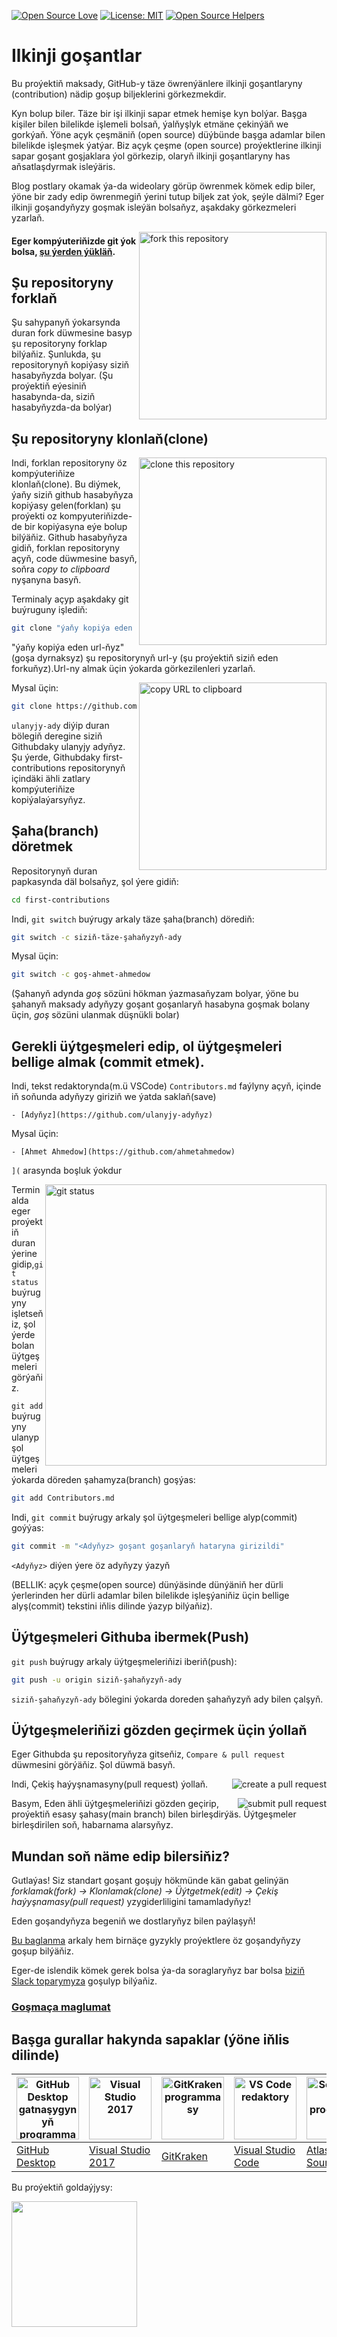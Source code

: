 [![Open Source Love](https://firstcontributions.github.io/open-source-badges/badges/open-source-v1/open-source.svg)](https://github.com/firstcontributions/open-source-badges)
[![License: MIT](https://img.shields.io/badge/License-MIT-green.svg)](https://opensource.org/licenses/MIT)
[![Open Source Helpers](https://www.codetriage.com/roshanjossey/first-contributions/badges/users.svg)](https://www.codetriage.com/roshanjossey/first-contributions)


# Ilkinji goşantlar
Bu proýektiň maksady, GitHub-y täze öwrenýänlere ilkinji goşantlaryny (contribution) nädip goşup biljeklerini görkezmekdir.

Kyn bolup biler. Täze bir işi ilkinji sapar etmek hemişe kyn bolýar. Başga kişiler bilen bilelikde işlemeli bolsaň, ýalňyşlyk etmäne çekinýäň we gorkýaň. Ýöne açyk çeşmäniň (open source) düýbünde başga adamlar bilen bilelikde işleşmek ýatýar. Biz açyk çeşme (open source) proýektlerine ilkinji sapar goşant goşjaklara ýol görkezip, olaryň ilkinji goşantlaryny has aňsatlaşdyrmak isleýäris.

Blog postlary okamak ýa-da wideolary görüp öwrenmek kömek edip biler, ýöne bir zady edip öwrenmegiň ýerini tutup biljek zat ýok, şeýle dälmi? Eger ilkinji goşandyňyzy goşmak isleýän bolsaňyz, aşakdaky görkezmeleri yzarlaň.



<img align="right" width="300" src="https://firstcontributions.github.io/assets/Readme/fork.png" alt="fork this repository" />

#### Eger kompýuteriňizde git ýok bolsa, [şu ýerden ýükläň](https://docs.github.com/en/get-started/quickstart/set-up-git).

## Şu repositoryny forklaň

Şu sahypanyň ýokarsynda duran fork düwmesine basyp şu repositoryny forklap bilýaňiz.
Şunlukda, şu repositorynyň kopiýasy siziň hasabyňyzda bolyar. (Şu proýektiň eýesiniň hasabynda-da, siziň hasabyňyzda-da bolýar)

## Şu repositoryny klonlaň(clone)

<img align="right" width="300" src="https://firstcontributions.github.io/assets/Readme/clone.png" alt="clone this repository" />

Indi, forklan repositoryny öz kompýuteriňize klonlaň(clone). Bu diýmek, ýaňy siziň github hasabyňyza kopiýasy gelen(forklan) şu proýekti oz kompyuteriňizde-de bir kopiýasyna eýe bolup bilýäňiz. Github hasabyňyza gidiň, forklan repositoryny açyň, code düwmesine basyň, soňra _copy to clipboard_ nyşanyna basyň. 

Terminaly açyp aşakdaky git buýruguny işlediň:

```bash
git clone "ýaňy kopiýa eden url-ňyz"
```

"ýaňy kopiýa eden url-ňyz"(goşa dyrnaksyz) şu repositorynyň url-y (şu proýektiň siziň eden forkuňyz).Url-ny almak üçin ýokarda görkezilenleri yzarlaň.

<img align="right" width="300" src="https://firstcontributions.github.io/assets/Readme/copy-to-clipboard.png" alt="copy URL to clipboard" />

Mysal üçin:

```bash
git clone https://github.com/ulanyjy-ady/first-contributions.git
```

`ulanyjy-ady` diýip duran bölegiň deregine siziň Githubdaky ulanyjy adyňyz. Şu ýerde, Githubdaky first-contributions repositorynyň içindäki ähli zatlary kompýuteriňize kopiýalaýarsyňyz.

## Şaha(branch) döretmek

Repositorynyň duran papkasynda däl bolsaňyz, şol ýere gidiň:

```bash
cd first-contributions
```

Indi, `git switch` buýrugy arkaly täze şaha(branch) dörediň:

```bash
git switch -c siziň-täze-şahaňyzyň-ady
```

Mysal üçin:

```bash
git switch -c goş-ahmet-ahmedow
```

(Şahanyň adynda _goş_ sözüni hökman ýazmasaňyzam bolyar, ýöne bu şahanyň maksady adyňyzy goşant goşanlaryň hasabyna goşmak bolany üçin, _goş_ sözüni ulanmak düşnükli bolar)

## Gerekli üýtgeşmeleri edip, ol üýtgeşmeleri bellige almak (commit etmek).


Indi, tekst redaktorynda(m.ü VSCode) `Contributors.md` faýlyny açyň, içinde iň soňunda adyňyzy giriziň we ýatda saklaň(save)

```
- [Adyňyz](https://github.com/ulanyjy-adyňyz)
```

Mysal üçin:
```
- [Ahmet Ahmedow](https://github.com/ahmetahmedow)
```
```](``` arasynda boşluk ýokdur

<img align="right" width="450" src="https://firstcontributions.github.io/assets/Readme/git-status.png" alt="git status" />

Terminalda eger proýektiň duran ýerine gidip,```git status``` buýrugyny işletseňiz, şol ýerde bolan üýtgeşmeleri görýaňiz.

```git add ``` buýrugyny ulanyp şol üýtgeşmeleri ýokarda döreden şahamyza(branch) goşýas:


```bash
git add Contributors.md
```

Indi, `git commit` buýrugy arkaly şol üýtgeşmeleri bellige alyp(commit) goýýas:

```bash
git commit -m "<Adyňyz> goşant goşanlaryň hataryna girizildi"
```
`<Adyňyz>` diýen ýere öz adyňyzy ýazyň

(BELLIK: açyk çeşme(open source) dünýäsinde dünýäniň her dürli ýerlerinden her dürli adamlar bilen bilelikde işleşýaniňiz üçin bellige alyş(commit) tekstini iňlis dilinde ýazyp bilýaňiz).

## Üýtgeşmeleri Githuba ibermek(Push)

`git push` buýrugy arkaly üýtgeşmeleriňizi iberiň(push):

```bash
git push -u origin siziň-şahaňyzyň-ady
```

`siziň-şahaňyzyň-ady` bölegini ýokarda doreden şahaňyzyň ady bilen çalşyň.

## Üýtgeşmeleriňizi gözden geçirmek üçin ýollaň
Eger Githubda şu repositoryňyza gitseňiz, `Compare & pull request` düwmesini görýäňiz. Şol düwmä basyň.

<img style="float: right;" src="https://firstcontributions.github.io/assets/Readme/compare-and-pull.png" alt="create a pull request" />

Indi, Çekiş haýyşnamasyny(pull request) ýollaň.

<img style="float: right;" src="https://firstcontributions.github.io/assets/Readme/submit-pull-request.png" alt="submit pull request" />

Basym, Eden ähli üýtgeşmeleriňizi gözden geçirip, proýektiň esasy şahasy(main branch) bilen birleşdirýäs. Üýtgeşmeler birleşdirilen soň, habarnama alarsyňyz.


## Mundan soň näme edip bilersiňiz?

Gutlaýas! Siz standart goşant goşujy hökmünde kän gabat gelinýän _forklamak(fork) -> Klonlamak(clone) -> Üýtgetmek(edit) -> Çekiş haýyşnamasy(pull request)_ yzygiderliligini tamamladyňyz!

Eden goşandyňyza begeniň we dostlaryňyz bilen paýlaşyň!

[Bu baglanma](https://firstcontributions.github.io/#social-share) arkaly hem birnäçe gyzykly proýektlere öz goşandyňyzy goşup bilýäňiz.

Eger-de islendik kömek gerek bolsa ýa-da soraglaryňyz bar bolsa [biziň Slack toparymyza](https://join.slack.com/t/firstcontributors/shared_invite/zt-1hg51qkgm-Xc7HxhsiPYNN3ofX2_I8FA) goşulyp bilýaňiz.



### [Goşmaça maglumat](additional-material/git_workflow_scenarios/additional-material.md)

## Başga gurallar hakynda sapaklar (ýöne iňlis dilinde)

| <a href="gui-tool-tutorials/github-desktop-tutorial.md"><img alt="GitHub Desktop gatnaşygynyň programmasy" src="https://desktop.github.com/images/desktop-icon.svg" width="100"></a> | <a href="gui-tool-tutorials/github-windows-vs2017-tutorial.md"><img alt=" Visual Studio 2017" src="https://upload.wikimedia.org/wikipedia/commons/c/cd/Visual_Studio_2017_Logo.svg" width="100"></a> | <a href="gui-tool-tutorials/ gitkraken-tutorial.md"><img alt=" GitKraken programmasy" src="https://firstcontributions.github.io/assets/gui-tool-tutorials/gitkraken-tutorial/gk-icon.png" width="100"></a> | <a href="gui-tool-tutorials/github-windows-vs-code-tutorial.md"><img alt="VS Code redaktory" src="https://upload.wikimedia.org/wikipedia/commons/1/1c/Visual_Studio_Code_1.35_icon.png" width=100></a> | <a href="gui-tool-tutorials/sourcetree-macos-tutorial.md"><img alt=" Sourcetree programmasy" src="https://wac-cdn.atlassian.com/dam/jcr:81b15cde-be2e-4f4a-8af7-9436f4a1b431/Sourcetree-icon-blue.svg" width=100></a> | <a href="gui-tool-tutorials/github-windows-intellij-tutorial.md"><img alt="IntelliJ IDEA programmasy" src="https://upload.wikimedia.org/wikipedia/commons/thumb/9/9c/IntelliJ_IDEA_Icon.svg/512px-IntelliJ_IDEA_Icon.svg.png" width=100></a> |
| ----------------------------------------------------------------------------------------------------------------------------------------------------------- | --------------------------------------------------------------------------------------------------------------------------------------------------------------------------------------------------- | -------------------------------------------------------------------------------------------------------------------------------------------------------------------------------------------- | -------------------------------------------------------------------------------------------------------------------------------------------------------------------------------------------- | ------------------------------------------------------------------------------------------------------------------------------------------------------------------------------------------------------------ | -------------------------------------------------------------------------------------------------------------------------------------------------------------------------------------------------------------------------------- |
| [GitHub Desktop](gui-tool-tutorials/github-desktop-tutorial.md)                                                                                             | [Visual Studio 2017](gui-tool-tutorials/github-windows-vs2017-tutorial.md)                                                                                                                          | [GitKraken](gui-tool-tutorials/gitkraken-tutorial.md)                                                                                                                                        | [Visual Studio Code](gui-tool-tutorials/github-windows-vs-code-tutorial.md)                                                                                                                  | [Atlassian Sourcetree](gui-tool-tutorials/sourcetree-macos-tutorial.md)                                                                                                                                      | [IntelliJ IDEA](gui-tool-tutorials/github-windows-intellij-tutorial.md)                                                                                                                                                          |


<p>Bu proýektiň goldaýjysy:</p>
<p>
  <a href="https://www.digitalocean.com/">
    <img src="https://opensource.nyc3.cdn.digitaloceanspaces.com/attribution/assets/SVG/DO_Logo_horizontal_blue.svg" width="201px">
  </a>
</p>
